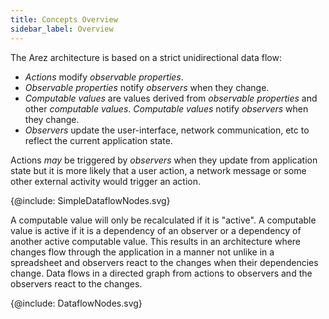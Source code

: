 ```yaml
---
title: Concepts Overview
sidebar_label: Overview
---
```


The Arez architecture is based on a strict unidirectional data flow:

* _Actions_ modify _observable properties_.
* _Observable properties_ notify _observers_ when they change.
* _Computable values_ are values derived from _observable properties_ and other _computable values_. _Computable values_
  notify _observers_ when they change.
* _Observers_ update the user-interface, network communication, etc to reflect the current application state.

Actions _may_ be triggered by _observers_ when they update from application state but it is more likely that a
user action, a network message or some other external activity would trigger an action.

<div class="svg-figure">

{@include: SimpleDataflowNodes.svg}

</div>

A computable value will only be recalculated if it is "active". A computable value is active if it is a dependency
of an observer or a dependency of another active computable value. This results in an architecture where changes
flow through the application in a manner not unlike in a spreadsheet and observers react to the changes when
their dependencies change. Data flows in a directed graph from actions to observers and the observers react
to the changes.

<div class="svg-figure">

{@include: DataflowNodes.svg}

</div>
